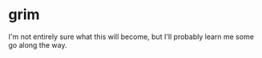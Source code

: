 grim
====

I'm not entirely sure what this will become, but I'll probably learn me some go along the way.
